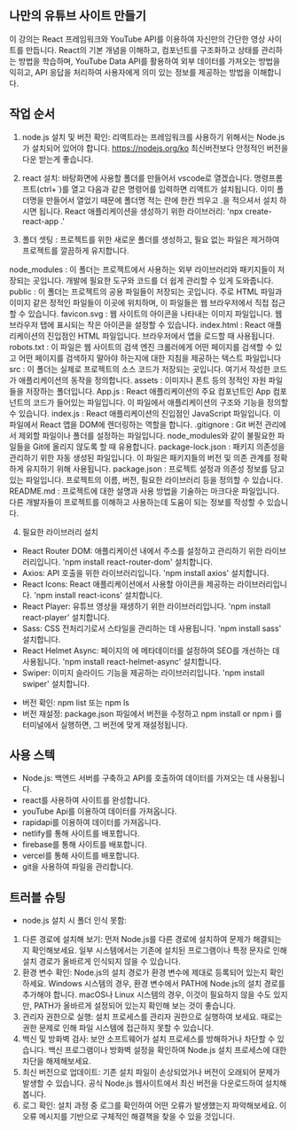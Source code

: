 ## 나만의 유튜브 사이트 만들기
이 강의는 React 프레임워크와 YouTube API를 이용하여 자신만의 간단한 영상 사이트를 만듭니다. React의 기본 개념을 이해하고, 컴포넌트를 구조화하고 상태를 관리하는 방법을 학습하며, YouTube Data API를 활용하여 외부 데이터를 가져오는 방법을 익히고, API 응답을 처리하여 사용자에게 의미 있는 정보를 제공하는 방법을 이해합니다.


## 작업 순서
1. node.js 설치 및 버전 확인: 리액트라는 프레임워크를 사용하기 위해서는 Node.js가 설치되어 있어야 합니다. https://nodejs.org/ko 최신버전보다 안정적인 버전을 다운 받는게 좋습니다.

2. react 설치: 바탕화면에 사용할 폴더를 만들어서 vscode로 열겠습니다. 명령프롬프트(ctrl+`)를 열고 다음과 같은 명령어를 입력하면 리액트가 설치됩니다. 이미 폴더명을 만들어서 열었기 때문에 폴더명 적는 란에 한칸 띄우고 .을 적으셔서 설치 하시면 됩니다. 
React 애플리케이션을 생성하기 위한 라이브러리: 
'npx create-react-app .'

3. 폴더 셋팅 : 프로젝트를 위한 새로운 폴더를 생성하고, 필요 없는 파일은 제거하여 프로젝트를 깔끔하게 유지합니다.

node_modules : 이 폴더는 프로젝트에서 사용하는 외부 라이브러리와 패키지들이 저장되는 곳입니다. 개발에 필요한 도구와 코드를 더 쉽게 관리할 수 있게 도와줍니다.
public : 이 폴더는 프로젝트의 공용 파일들이 저장되는 곳입니다. 주로 HTML 파일과 이미지 같은 정적인 파일들이 이곳에 위치하며, 이 파일들은 웹 브라우저에서 직접 접근할 수 있습니다.
favicon.svg : 웹 사이트의 아이콘을 나타내는 이미지 파일입니다. 웹 브라우저 탭에 표시되는 작은 아이콘을 설정할 수 있습니다.
index.html : React 애플리케이션의 진입점인 HTML 파일입니다. 브라우저에서 앱을 로드할 때 사용됩니다.
robots.txt : 이 파일은 웹 사이트의 검색 엔진 크롤러에게 어떤 페이지를 검색할 수 있고 어떤 페이지를 검색하지 말아야 하는지에 대한 지침을 제공하는 텍스트 파일입니다
src : 이 폴더는 실제로 프로젝트의 소스 코드가 저장되는 곳입니다. 여기서 작성한 코드가 애플리케이션의 동작을 정의합니다.
assets : 이미지나 폰트 등의 정적인 자원 파일들을 저장하는 폴더입니다.
App.js : React 애플리케이션의 주요 컴포넌트인 App 컴포넌트의 코드가 들어있는 파일입니다. 이 파일에서 애플리케이션의 구조와 기능을 정의할 수 있습니다.
index.js : React 애플리케이션의 진입점인 JavaScript 파일입니다. 이 파일에서 React 앱을 DOM에 렌더링하는 역할을 합니다.
.gitignore : Git 버전 관리에서 제외할 파일이나 폴더를 설정하는 파일입니다. node_modules와 같이 불필요한 파일들을 Git에 올리지 않도록 할 때 유용합니다.
package-lock.json : 패키지 의존성을 관리하기 위한 자동 생성된 파일입니다. 이 파일은 패키지들의 버전 및 의존 관계를 정확하게 유지하기 위해 사용됩니다.
package.json : 프로젝트 설정과 의존성 정보를 담고 있는 파일입니다. 프로젝트의 이름, 버전, 필요한 라이브러리 등을 정의할 수 있습니다.
README.md : 프로젝트에 대한 설명과 사용 방법을 기술하는 마크다운 파일입니다. 다른 개발자들이 프로젝트를 이해하고 사용하는데 도움이 되는 정보를 작성할 수 있습니다.

4. 필요한 라이브러리 설치
- React Router DOM: 애플리케이션 내에서 주소를 설정하고 관리하기 위한 라이브러리입니다.
 'npm install react-router-dom' 설치합니다.
- Axios: API 호출을 위한 라이브러리입니다. 
'npm install axios' 설치합니다.
- React Icons: React 애플리케이션에서 사용할 아이콘을 제공하는 라이브러리입니다. 
'npm install react-icons' 설치합니다.
- React Player: 유튜브 영상을 재생하기 위한 라이브러리입니다. 
'npm install react-player' 설치합니다.
- Sass: CSS 전처리기로서 스타일을 관리하는 데 사용됩니다. 
'npm install sass' 설치합니다.
- React Helmet Async: 페이지의 <head>에 메타데이터를 설정하여 SEO를 개선하는 데 사용됩니다. 
'npm install react-helmet-async' 설치합니다.
- Swiper: 이미지 슬라이드 기능을 제공하는 라이브러리입니다. 
'npm install swiper' 설치합니다.
* 버전 확인: npm list 또는 npm ls
* 버전 재설정: package.json 파일에서 버전을 수정하고 npm install or npm i 를 터미널에서 실행하면, 그 버전에 맞게 재설정됩니다.

## 사용 스텍
- Node.js: 백엔드 서버를 구축하고 API를 호출하여 데이터를 가져오는 데 사용됩니다.
- react를 사용하여 사이트를 완성합니다. 
- youTube Api를 이용하여 데이터를 가져옵니다.
- rapidapi를 이용하여 데이터를 가져옵니다.
- netlify를 통해 사이트를 배포합니다.
- firebase를 통해 사이트를 배포합니다.
- vercel를 통해 사이트를 배포합니다.
- git을 사용하여 파일을 관리합니다.

## 트러블 슈팅
- node.js 설치 시 폴더 인식 못함:
1. 다른 경로에 설치해 보기: 먼저 Node.js를 다른 경로에 설치하여 문제가 해결되는지 확인해보세요. 일부 시스템에서는 기존에 설치된 프로그램이나 특정 문자로 인해 설치 경로가 올바르게 인식되지 않을 수 있습니다.
2. 환경 변수 확인: Node.js의 설치 경로가 환경 변수에 제대로 등록되어 있는지 확인하세요. Windows 시스템의 경우, 환경 변수에서 PATH에 Node.js의 설치 경로를 추가해야 합니다. macOS나 Linux 시스템의 경우, 이것이 필요하지 않을 수도 있지만, PATH가 올바르게 설정되어 있는지 확인해 보는 것이 좋습니다.
3. 관리자 권한으로 실행: 설치 프로세스를 관리자 권한으로 실행하여 보세요. 때로는 권한 문제로 인해 파일 시스템에 접근하지 못할 수 있습니다.
4. 백신 및 방화벽 검사: 보안 소프트웨어가 설치 프로세스를 방해하거나 차단할 수 있습니다. 백신 프로그램이나 방화벽 설정을 확인하여 Node.js 설치 프로세스에 대한 차단을 해제해보세요.
5. 최신 버전으로 업데이트: 기존 설치 파일이 손상되었거나 버전이 오래되어 문제가 발생할 수 있습니다. 공식 Node.js 웹사이트에서 최신 버전을 다운로드하여 설치해 봅니다.
6. 로그 확인: 설치 과정 중 로그를 확인하여 어떤 오류가 발생했는지 파악해보세요. 이 오류 메시지를 기반으로 구체적인 해결책을 찾을 수 있을 것입니다.
